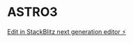 # ASTRO3

[Edit in StackBlitz next generation editor ⚡️](https://stackblitz.com/~/github.com/ebascunanf/ASTRO3)